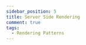 ```yaml
---
sidebar_position: 5
title: Server Side Rendering
comment: true
tags:
  - Rendering Patterns
---
```

